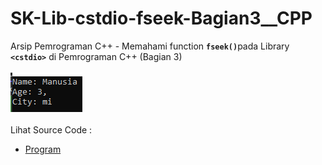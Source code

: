 # SK-Lib-cstdio-fseek-Bagian3__CPP
Arsip Pemrograman C++ - Memahami function <code><b>fseek()</b></code>pada Library <code><b>&lt;cstdio></b></code> di Pemrograman C++ (Bagian 3)<br><br>
<img src="https://github.com/RizkyKhapidsyah/SK-Lib-cstdio-fseek-Bagian3__CPP/blob/master/SK-Lib-cstdio-fseek-Bagian3__CPP/x64/result/001.PNG"><br><br>
Lihat Source Code : <br>
- <a href="https://github.com/RizkyKhapidsyah/SK-Lib-cstdio-fseek-Bagian3__CPP/blob/master/SK-Lib-cstdio-fseek-Bagian3__CPP/Source.cpp">Program</a>
